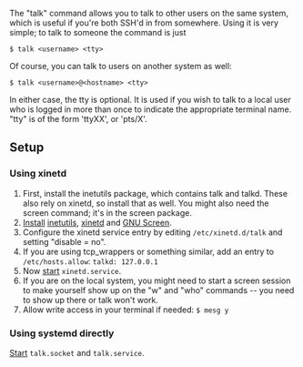 The "talk" command allows you to talk to other users on the same system, which is useful if you're both SSH'd in from somewhere. Using it is very simple; to talk to someone the command is just

 `$ talk <username> <tty>` 

Of course, you can talk to users on another system as well:

 `$ talk <username>@<hostname> <tty>` 

In either case, the tty is optional. It is used if you wish to talk to a local user who is logged in more than once to indicate the appropriate terminal name. "tty" is of the form 'ttyXX', or 'pts/X'.

## Setup

### Using xinetd

1.  First, install the inetutils package, which contains talk and talkd. These also rely on xinetd, so install that as well. You might also need the screen command; it's in the screen package.
2.  [Install](/index.php/Install "Install") [inetutils](https://www.archlinux.org/packages/?name=inetutils), [xinetd](https://www.archlinux.org/packages/?name=xinetd) and [GNU Screen](/index.php/GNU_Screen "GNU Screen").
3.  Configure the xinetd service entry by editing `/etc/xinetd.d/talk` and setting "disable = no".
4.  If you are using tcp_wrappers or something similar, add an entry to `/etc/hosts.allow`: `talkd: 127.0.0.1` 
5.  Now [start](/index.php/Start "Start") `xinetd.service`.
6.  If you are on the local system, you might need to start a screen session to make yourself show up on the "w" and "who" commands -- you need to show up there or talk won't work.
7.  Allow write access in your terminal if needed: `$ mesg y` 

### Using systemd directly

[Start](/index.php/Start "Start") `talk.socket` and `talk.service`.